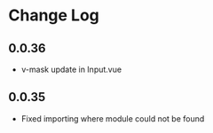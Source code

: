 # Change Log


## 0.0.36
- v-mask update in Input.vue

## 0.0.35
- Fixed importing where module could not be found
